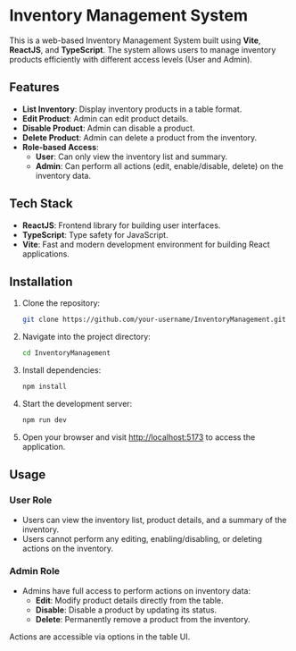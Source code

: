 
# Inventory Management System

This is a web-based Inventory Management System built using **Vite**, **ReactJS**, and **TypeScript**. The system allows users to manage inventory products efficiently with different access levels (User and Admin).

## Features

- **List Inventory**: Display inventory products in a table format.
- **Edit Product**: Admin can edit product details.
- **Disable Product**: Admin can disable a product.
- **Delete Product**: Admin can delete a product from the inventory.
- **Role-based Access**:
  - **User**: Can only view the inventory list and summary.
  - **Admin**: Can perform all actions (edit, enable/disable, delete) on the inventory data.

## Tech Stack

- **ReactJS**: Frontend library for building user interfaces.
- **TypeScript**: Type safety for JavaScript.
- **Vite**: Fast and modern development environment for building React applications.

## Installation

1. Clone the repository:
   ```bash
   git clone https://github.com/your-username/InventoryManagement.git
   ```

2. Navigate into the project directory:
   ```bash
   cd InventoryManagement
   ```

3. Install dependencies:
   ```bash
   npm install
   ```

4. Start the development server:
   ```bash
   npm run dev
   ```

5. Open your browser and visit [http://localhost:5173](http://localhost:5173) to access the application.

## Usage

### User Role

- Users can view the inventory list, product details, and a summary of the inventory.
- Users cannot perform any editing, enabling/disabling, or deleting actions on the inventory.

### Admin Role

- Admins have full access to perform actions on inventory data:
  - **Edit**: Modify product details directly from the table.
  - **Disable**: Disable a product by updating its status.
  - **Delete**: Permanently remove a product from the inventory.
  
Actions are accessible via options in the table UI.
